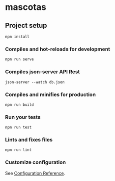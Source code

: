 # mascotas

## Project setup
```
npm install
```

### Compiles and hot-reloads for development
```
npm run serve
```

### Compiles json-server API Rest
```
json-server --watch db.json
```


### Compiles and minifies for production
```
npm run build
```

### Run your tests
```
npm run test
```

### Lints and fixes files
```
npm run lint
```

### Customize configuration
See [Configuration Reference](https://cli.vuejs.org/config/).
